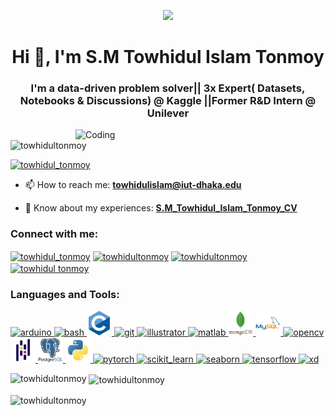 <p align="middle"> <img src="https://community.alteryx.com/t5/image/serverpage/image-id/42339i8BA3F2CCCEDE7458?v=v2" /> </p>


<h1 align="center">Hi 👋, I'm S.M Towhidul Islam Tonmoy</h1>
<h3 align="center">I'm a data-driven problem solver|| 3x Expert( Datasets, Notebooks & Discussions) @ Kaggle ||Former R&D Intern @ Unilever</h3>
<img align="right" alt="Coding" width="400" src="https://i.pinimg.com/originals/a5/35/60/a53560c8088900e266880f779dacced7.gif">


<p align="left"> <img src="https://komarev.com/ghpvc/?username=towhidultonmoy&label=Profile%20views&color=0e75b6&style=flat" alt="towhidultonmoy" /> </p>

<p align="left"> <a href="https://twitter.com/towhidul_tonmoy" target="blank"><img src="https://img.shields.io/twitter/follow/towhidul_tonmoy?logo=twitter&style=for-the-badge" alt="towhidul_tonmoy" /></a> </p>

- 📫 How to reach me:   **towhidulislam@iut-dhaka.edu**

- 📄 Know about my experiences:   [**S.M_Towhidul_Islam_Tonmoy_CV**](https://drive.google.com/file/d/1_EVanYdQw_dmL9wZFrScyWNgbi3MEwbp/view?usp=sharing)

<h3 align="left">Connect with me:</h3>
<p align="left">
<a href="https://twitter.com/towhidul_tonmoy" target="blank"><img align="center" src="https://raw.githubusercontent.com/rahuldkjain/github-profile-readme-generator/master/src/images/icons/Social/twitter.svg" alt="towhidul_tonmoy" height="30" width="40" /></a>
<a href="https://linkedin.com/in/towhidultonmoy" target="blank"><img align="center" src="https://raw.githubusercontent.com/rahuldkjain/github-profile-readme-generator/master/src/images/icons/Social/linked-in-alt.svg" alt="towhidultonmoy" height="30" width="40" /></a>
<a href="https://kaggle.com/towhidultonmoy" target="blank"><img align="center" src="https://raw.githubusercontent.com/rahuldkjain/github-profile-readme-generator/master/src/images/icons/Social/kaggle.svg" alt="towhidultonmoy" height="30" width="40" /></a>
<a href="https://www.youtube.com/c/towhidul tonmoy" target="blank"><img align="center" src="https://raw.githubusercontent.com/rahuldkjain/github-profile-readme-generator/master/src/images/icons/Social/youtube.svg" alt="towhidul tonmoy" height="30" width="40" /></a>
</p>

<h3 align="left">Languages and Tools:</h3>
<p align="left"> <a href="https://www.arduino.cc/" target="_blank" rel="noreferrer"> <img src="https://cdn.worldvectorlogo.com/logos/arduino-1.svg" alt="arduino" width="40" height="40"/> </a> <a href="https://www.gnu.org/software/bash/" target="_blank" rel="noreferrer"> <img src="https://www.vectorlogo.zone/logos/gnu_bash/gnu_bash-icon.svg" alt="bash" width="40" height="40"/> </a> <a href="https://www.cprogramming.com/" target="_blank" rel="noreferrer"> <img src="https://raw.githubusercontent.com/devicons/devicon/master/icons/c/c-original.svg" alt="c" width="40" height="40"/> </a> <a href="https://git-scm.com/" target="_blank" rel="noreferrer"> <img src="https://www.vectorlogo.zone/logos/git-scm/git-scm-icon.svg" alt="git" width="40" height="40"/> </a> <a href="https://www.adobe.com/in/products/illustrator.html" target="_blank" rel="noreferrer"> <img src="https://www.vectorlogo.zone/logos/adobe_illustrator/adobe_illustrator-icon.svg" alt="illustrator" width="40" height="40"/> </a> <a href="https://www.mathworks.com/" target="_blank" rel="noreferrer"> <img src="https://upload.wikimedia.org/wikipedia/commons/2/21/Matlab_Logo.png" alt="matlab" width="40" height="40"/> </a> <a href="https://www.mongodb.com/" target="_blank" rel="noreferrer"> <img src="https://raw.githubusercontent.com/devicons/devicon/master/icons/mongodb/mongodb-original-wordmark.svg" alt="mongodb" width="40" height="40"/> </a> <a href="https://www.mysql.com/" target="_blank" rel="noreferrer"> <img src="https://raw.githubusercontent.com/devicons/devicon/master/icons/mysql/mysql-original-wordmark.svg" alt="mysql" width="40" height="40"/> </a> <a href="https://opencv.org/" target="_blank" rel="noreferrer"> <img src="https://www.vectorlogo.zone/logos/opencv/opencv-icon.svg" alt="opencv" width="40" height="40"/> </a> <a href="https://pandas.pydata.org/" target="_blank" rel="noreferrer"> <img src="https://raw.githubusercontent.com/devicons/devicon/2ae2a900d2f041da66e950e4d48052658d850630/icons/pandas/pandas-original.svg" alt="pandas" width="40" height="40"/> </a> <a href="https://www.postgresql.org" target="_blank" rel="noreferrer"> <img src="https://raw.githubusercontent.com/devicons/devicon/master/icons/postgresql/postgresql-original-wordmark.svg" alt="postgresql" width="40" height="40"/> </a> <a href="https://www.python.org" target="_blank" rel="noreferrer"> <img src="https://raw.githubusercontent.com/devicons/devicon/master/icons/python/python-original.svg" alt="python" width="40" height="40"/> </a> <a href="https://pytorch.org/" target="_blank" rel="noreferrer"> <img src="https://www.vectorlogo.zone/logos/pytorch/pytorch-icon.svg" alt="pytorch" width="40" height="40"/> </a> <a href="https://scikit-learn.org/" target="_blank" rel="noreferrer"> <img src="https://upload.wikimedia.org/wikipedia/commons/0/05/Scikit_learn_logo_small.svg" alt="scikit_learn" width="40" height="40"/> </a> <a href="https://seaborn.pydata.org/" target="_blank" rel="noreferrer"> <img src="https://seaborn.pydata.org/_images/logo-mark-lightbg.svg" alt="seaborn" width="40" height="40"/> </a> <a href="https://www.tensorflow.org" target="_blank" rel="noreferrer"> <img src="https://www.vectorlogo.zone/logos/tensorflow/tensorflow-icon.svg" alt="tensorflow" width="40" height="40"/> </a> <a href="https://www.adobe.com/products/xd.html" target="_blank" rel="noreferrer"> <img src="https://cdn.worldvectorlogo.com/logos/adobe-xd.svg" alt="xd" width="40" height="40"/> </a> </p>

<p><img align="left" src="https://github-readme-stats.vercel.app/api/top-langs?username=towhidultonmoy&show_icons=true&locale=en&layout=compact" alt="towhidultonmoy" /></p>

<p>&nbsp;<img align="center" src="https://github-readme-stats.vercel.app/api?username=towhidultonmoy&show_icons=true&locale=en" alt="towhidultonmoy" /></p>

<p><img align="center" src="https://github-readme-streak-stats.herokuapp.com/?user=towhidultonmoy&" alt="towhidultonmoy" /></p>

